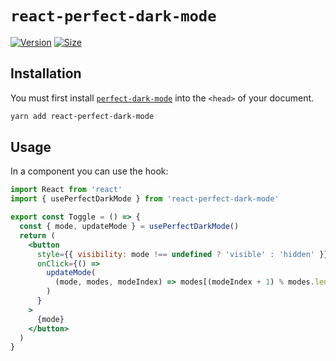 # `react-perfect-dark-mode`

[![Version](https://img.shields.io/npm/v/react-perfect-dark-mode.svg?style=flat&colorA=000000&colorB=000000)](https://www.npmjs.com/package/react-perfect-dark-mode)
[![Size](https://img.shields.io/bundlephobia/minzip/react-perfect-dark-mode?label=size&style=flat&colorA=000000&colorB=000000)](https://bundlephobia.com/result?p=react-perfect-dark-mode)

## Installation

You must first install [`perfect-dark-mode`](https://github.com/DylanVann/perfect-dark-mode/tree/main/packages/perfect-dark-mode) into the `<head>` of your document.

```bash
yarn add react-perfect-dark-mode
```

## Usage

In a component you can use the hook:

```jsx
import React from 'react'
import { usePerfectDarkMode } from 'react-perfect-dark-mode'

export const Toggle = () => {
  const { mode, updateMode } = usePerfectDarkMode()
  return (
    <button
      style={{ visibility: mode !== undefined ? 'visible' : 'hidden' }}
      onClick={() =>
        updateMode(
          (mode, modes, modeIndex) => modes[(modeIndex + 1) % modes.length],
        )
      }
    >
      {mode}
    </button>
  )
}
```
